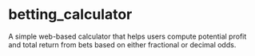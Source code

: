 # betting_calculator
A simple web-based calculator that helps users compute potential profit and total return from bets based on either fractional or decimal odds.

